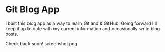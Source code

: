 # Git Blog App
I built this blog app as a way to learn Git and & GitHub. Going forward I'll keep it up to date with my current information and occasionally write blog posts.

Check back soon!
screenshot.png
